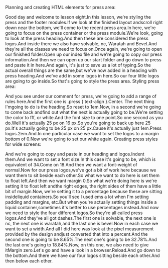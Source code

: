 Planning and creating HTML elements for press area:

Good day and welcome to lesson eight.In this lesson, we're styling the press and the footer modules.If we look at the finished layout andscroll right down near the bottom, we'll come to the recent press area.In here, we're going to focus on the press container or the press module.We're look, going to look at the press heading.And then these are considered the press logos.And inside there we also have solvable, nc, Waratah and Bevel.And they're all the classes we need to focus on.Once again, we're going to open our finished folder.Open up our index file and we're going to copy our press information.And then we can open up our start folder and go down to press and paste it in here.And again, it's just to save us a lot of typing.So the actual overall things are the same,but we've now added in a heading with press heading.And we've add in some logos in here.So our four little logos are going to go inside.So that's going to style the press area.
Styling press area:

And you see under our comment for press, we're going to add a range of rules here.And the first one is .press { text-align }.Center. The next thing I'mgoing to do is the heading.So reset to 1em.Now, in a second we're going to come back andfind out what the next is actually going to be.We're setting the color to fff, or white.And the font size to one point.So one second as you do.Well it's actually 25 px on 16 px.So you're going to back up here 25 px.It's actually going to be 25 px on 25 px.Cause it's actually just 1em.Press logos.2em.And.In one particular case we want to set the logos to a margin bottom of 0.Now we're going to set our white again.
Creating press styles for wide screens:

And we're going to copy and paste in our heading and logos.Indent them.And we want to set a font size.In this case it's going to be, which is equivalent of 34.Come on 18.And then we want a font-weight of normal.Now for our press logos,we've got a bit of work here because we want them to sit beside each other.So what we want to do here is set them to float left.And then we want margin 0.So what we're doing here is we're setting it to float left andthe right edges, the right sides of them have a little bit of margin.Now, we're setting it to a percentage because these are sitting insideliquid containers.So you'll see I used ems a lot when I'm setting padding and margins, etc.But when you're actually setting things inside a liquid container,sometimes it's better to use percentages instead.And now we need to style the four different logos.So they're all called press logos.And they've all got dashes.The first one is solvable, the next one is nc, the next one is waratah,and the last one is bevel.Now in each case we want to set a width.And all I did here was look at the pixel measurement provided by the design andjust converted that into a percent.And the second one is going to be 8.65%.The next one's going to be 32.78%.And the last one's going to 18.84%.Now, on this one, we also need to give itMargin zero.Let's go and have a look in a browser.Reload.And go down to the bottom.And there we have our four logos sitting beside each other.And then below each other.